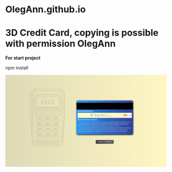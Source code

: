 # OlegAnn.github.io

3D Сredit Сard, copying is possible with permission OlegAnn
=====================

**For start project**

npm install

![Alt text](https://github.com/OlegAnn/OlegAnn.github.io/blob/master/readmyImg.png "Optional title")
